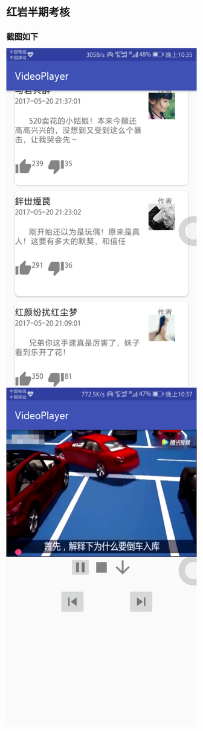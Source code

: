 # 红岩半期考核
## 截图如下
![截图](screenshot/Screenshot_20170520-223503.png "截图")
![截图](screenshot/Screenshot_20170520-223701.png "截图")
